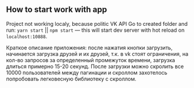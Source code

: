 ## How to start work with app

Project not working localy, because politic VK API
Go to created folder and run:
`yarn start` || `npm start` — this will start dev server with hot reload on `localhost:10888`.

Краткое описание приложения: после нажатия кнопки загрузить, начинается загрузка друзей и их друзей, т.к. в vk стоят ограничения, на кол-во запросов за определенный промежуток времени, загрузка длиться примерно 15-20 секунд. После загрузки можно скролить все 10000 пользователей между пагинации и скроллом захотелось попробовать легковесную библиотеку с скроллом.

